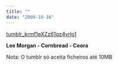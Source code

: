```yaml
---
title: ""
date: "2009-10-16"
---
```


[tumblr\_krmf1eXZz61qz4vrlo1](/wp-content/uploads/2009/10/tumblr_krmf1eXZz61qz4vrlo1.mp3)

**Lee Morgan - Cornbread - Ceora**

Nota: O tumblr só aceita ficheiros até 10MB
